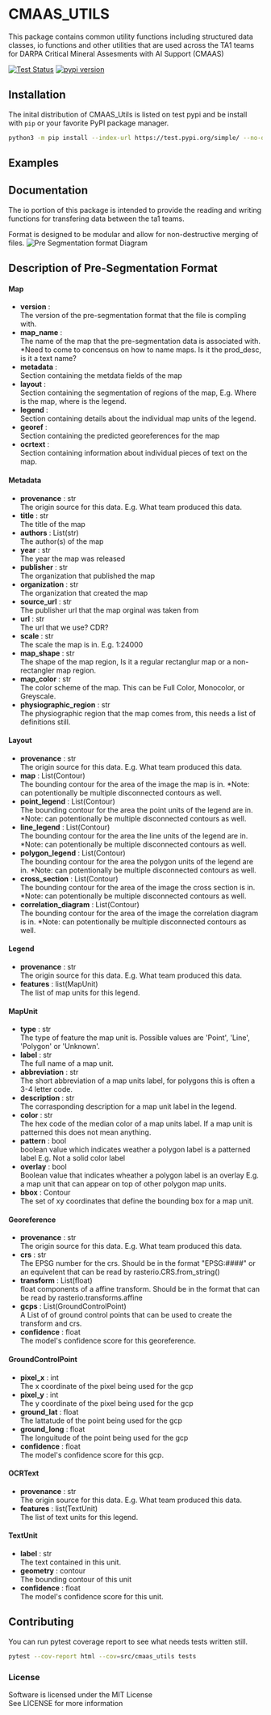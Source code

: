 # CMAAS_UTILS

This package contains common utility functions including structured data classes, io functions and other utilities that are used across the TA1 teams for DARPA Critical Mineral Assesments with AI Support (CMAAS)

[![Test Status](https://github.com/abodeuis/cmaas_utils/actions/workflows/testrunner.yml/badge.svg)](https://github.com/abodeuis/cmaas_utils/actions/workflows/testrunner.yml)
[![pypi version](https://img.shields.io/badge/cmass_utils-v0.1-blue)](https://test.pypi.org/project/cmaas-utils/)


## Installation
The inital distribution of CMAAS_Utils is listed on test pypi and be install with `pip` or your favorite PyPI package manager.

```bash
python3 -m pip install --index-url https://test.pypi.org/simple/ --no-deps cmass-utils
```

## Examples 

## Documentation
The io portion of this package is intended to provide the reading and writing functions for transfering data between the ta1 teams. 

Format is designed to be modular and allow for non-destructive merging of files. 
![Pre Segmentation format Diagram](MuleFormat11.png)

## Description of Pre-Segmentation Format
#### Map
* **version** :<br>
    The version of the pre-segmentation format that the file is compling with.
* **map_name** :<br>
    The name of the map that the pre-segmentation data is associated with. *Need to come to concensus on how to name maps. Is it the prod_desc, is it a text name?
* **metadata** :<br>
    Section containing the metdata fields of the map
* **layout** :<br>
    Section containing the segmentation of regions of the map, E.g. Where is the map, where is the legend.
* **legend** :<br>
    Section containing details about the individual map units of the legend. 
* **georef** :<br>
    Section containing the predicted georeferences for the map
* **ocrtext** :<br>
    Section containing information about individual pieces of text on the map.

#### Metadata
* **provenance** : str<br>
    The origin source for this data. E.g. What team produced this data. 
* **title** : str<br>
    The title of the map
* **authors** : List(str)<br>
    The author(s) of the map
* **year** : str<br>
    The year the map was released
* **publisher** : str<br>
    The organization that published the map 
* **organization** : str<br>
    The organization that created the map
* **source_url** : str<br>
    The publisher url that the map orginal was taken from
* **url** : str<br>
    The url that we use? CDR?
* **scale** : str<br>
    The scale the map is in. E.g. 1:24000
* **map_shape** : str<br>
    The shape of the map region, Is it a regular rectanglur map or a non-rectangler map region.
* **map_color** : str<br>
    The color scheme of the map. This can be Full Color, Monocolor, or Greyscale.
* **physiographic_region** : str<br>
    The physiographic region that the map comes from, this needs a list of definitions still.
  
#### Layout
* **provenance** : str<br>
    The origin source for this data. E.g. What team produced this data. 
* **map** : List(Contour)<br>
    The bounding contour for the area of the image the map is in. *Note: can potentionally be multiple disconnected contours as well.
* **point_legend** : List(Contour)<br>
    The bounding contour for the area the point units of the legend are in. *Note: can potentionally be multiple disconnected contours as well.
* **line_legend** : List(Contour)<br>
    The bounding contour for the area the line units of the legend are in. *Note: can potentionally be multiple disconnected contours as well.
* **polygon_legend** : List(Contour)<br>
    The bounding contour for the area the polygon units of the legend are in. *Note: can potentionally be multiple disconnected contours as well.
* **cross_section** : List(Contour)<br>
    The bounding contour for the area of the image the cross section is in. *Note: can potentionally be multiple disconnected contours as well.
* **correlation_diagram** : List(Contour)<br>
    The bounding contour for the area of the image the correlation diagram is in. *Note: can potentionally be multiple disconnected contours as well.
    
  

#### Legend
* **provenance** : str<br>
    The origin source for this data. E.g. What team produced this data. 
* **features** : list(MapUnit)<br>
    The list of map units for this legend.

#### MapUnit
* **type** : str<br>
    The type of feature the map unit is. Possible values are 'Point', 'Line', 'Polygon' or 'Unknown'.
* **label** : str<br>
    The full name of a map unit.
* **abbreviation** : str<br>
    The short abbreviation of a map units label, for polygons this is often a 3-4 letter code. 
* **description** : str<br>
    The corrasponding description for a map unit label in the legend.
* **color** : str<br>
    The hex code of the median color of a map units label. If a map unit is patterned this does not mean anything.
* **pattern** : bool<br>
    boolean value which indicates weather a polygon label is a patterned label E.g. Not a solid color label
* **overlay** : bool<br>
    Boolean value that indicates wheather a polygon label is an overlay E.g. a map unit that can appear on top of other polygon map units.
* **bbox** : Contour<br>
    The set of xy coordinates that define the bounding box for a map unit.

#### Georeference
* **provenance** : str<br>
    The origin source for this data. E.g. What team produced this data. 
* **crs** : str<br>
    The EPSG number for the crs. Should be in the format "EPSG:####" or an equivelent that can be read by rasterio.CRS.from_string()
* **transform** : List(float)<br>
    float components of a affine transform. Should be in the format that can be read by rasterio.transforms.affine
* **gcps** : List(GroundControlPoint)<br>
    A List of of ground control points that can be used to create the transform and crs.
* **confidence** : float<br>
    The model's confidence score for this georeference.

#### GroundControlPoint
* **pixel_x** : int <br>
    The x coordinate of the pixel being used for the gcp
* **pixel_y** : int <br>
    The y coordinate of the pixel being used for the gcp
* **ground_lat** : float <br>
    The lattatude of the point being used for the gcp
* **ground_long** : float <br>
    The longuitude of the point being used for the gcp
* **confidence** : float<br>
    The model's confidence score for this gcp.

#### OCRText
* **provenance** : str<br>
    The origin source for this data. E.g. What team produced this data. 
* **features** : list(TextUnit)<br>
    The list of text units for this legend.
  
#### TextUnit
* **label** : str <br>
    The text contained in this unit.
* **geometry** : contour <br>
    The bounding contour of this unit
* **confidence** : float<br>
    The model's confidence score for this unit.

## Contributing
You can run pytest coverage report to see what needs tests written still.
```bash
pytest --cov-report html --cov=src/cmaas_utils tests 
```

### License

Software is licensed under the MIT License<br>
See LICENSE for more information
